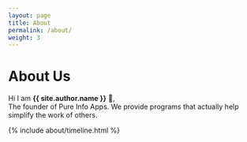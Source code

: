 ```yaml
---
layout: page
title: About
permalink: /about/
weight: 3
---
```


# **About Us**

Hi I am **{{ site.author.name }}** :wave:,<br>
The founder of Pure Info Apps. We provide programs that actually help simplify the work of others.

<div class="row">
{% include about/timeline.html %}
</div>
